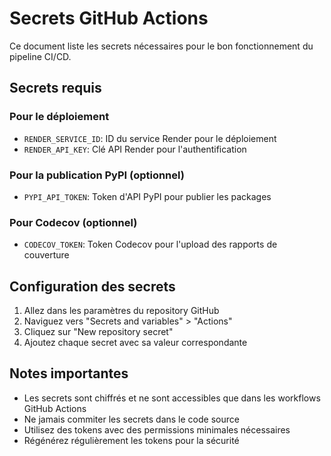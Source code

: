 # Secrets GitHub Actions

Ce document liste les secrets nécessaires pour le bon fonctionnement du pipeline CI/CD.

## Secrets requis

### Pour le déploiement
- `RENDER_SERVICE_ID`: ID du service Render pour le déploiement
- `RENDER_API_KEY`: Clé API Render pour l'authentification

### Pour la publication PyPI (optionnel)
- `PYPI_API_TOKEN`: Token d'API PyPI pour publier les packages

### Pour Codecov (optionnel)
- `CODECOV_TOKEN`: Token Codecov pour l'upload des rapports de couverture

## Configuration des secrets

1. Allez dans les paramètres du repository GitHub
2. Naviguez vers "Secrets and variables" > "Actions"
3. Cliquez sur "New repository secret"
4. Ajoutez chaque secret avec sa valeur correspondante

## Notes importantes

- Les secrets sont chiffrés et ne sont accessibles que dans les workflows GitHub Actions
- Ne jamais commiter les secrets dans le code source
- Utilisez des tokens avec des permissions minimales nécessaires
- Régénérez régulièrement les tokens pour la sécurité
